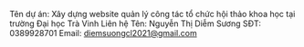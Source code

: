 Tên dự án: Xây dựng website quản lý công tác tổ chức hội thảo khoa học tại trường Đại học Trà Vinh
Liên hệ
Tên: Nguyễn Thị Diễm Sương
SĐT: 0389928701
Email: diemsuongcl2021@gmail.com